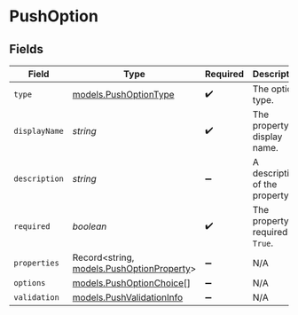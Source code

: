 # PushOption


## Fields

| Field                                                                        | Type                                                                         | Required                                                                     | Description                                                                  |
| ---------------------------------------------------------------------------- | ---------------------------------------------------------------------------- | ---------------------------------------------------------------------------- | ---------------------------------------------------------------------------- |
| `type`                                                                       | [models.PushOptionType](../models/pushoptiontype.md)                         | :heavy_check_mark:                                                           | The option type.                                                             |
| `displayName`                                                                | *string*                                                                     | :heavy_check_mark:                                                           | The property's display name.                                                 |
| `description`                                                                | *string*                                                                     | :heavy_minus_sign:                                                           | A description of the property.                                               |
| `required`                                                                   | *boolean*                                                                    | :heavy_check_mark:                                                           | The property is required if `True`.                                          |
| `properties`                                                                 | Record<string, [models.PushOptionProperty](../models/pushoptionproperty.md)> | :heavy_minus_sign:                                                           | N/A                                                                          |
| `options`                                                                    | [models.PushOptionChoice](../models/pushoptionchoice.md)[]                   | :heavy_minus_sign:                                                           | N/A                                                                          |
| `validation`                                                                 | [models.PushValidationInfo](../models/pushvalidationinfo.md)                 | :heavy_minus_sign:                                                           | N/A                                                                          |